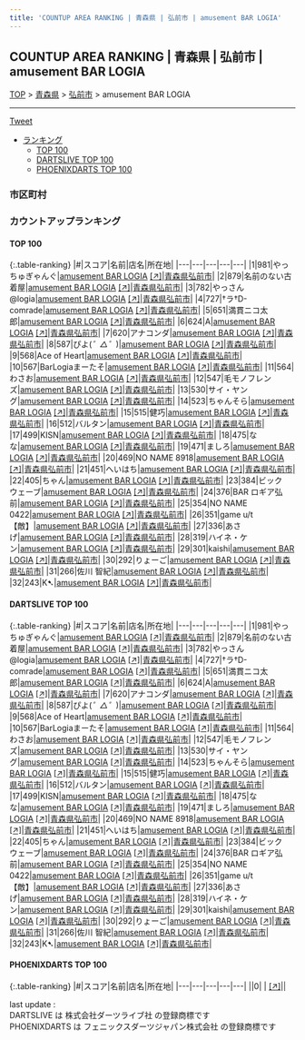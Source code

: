 ```yaml
---
title: 'COUNTUP AREA RANKING | 青森県 | 弘前市 | amusement BAR LOGIA'
---
```

## COUNTUP AREA RANKING | 青森県 | 弘前市 | amusement BAR LOGIA

[TOP](/darts/rank/) > [青森県](/darts/rank/青森県/) > [弘前市](/darts/rank/青森県/弘前市/) > amusement BAR LOGIA

___

<a href="https://twitter.com/share?ref_src=twsrc%5Etfw" data-text="COUNTUP AREA RANKING | 青森県弘前市amusement BAR LOGIA" class="twitter-share-button" data-hashtags="DARTSLIVE,PHOENIXDARTS,darts,ダーツ" data-show-count="false">Tweet</a>

* [ランキング](#カウントアップランキング)
    * [TOP 100](#top-100)
    * [DARTSLIVE TOP 100](#dartslive-top-100)
    * [PHOENIXDARTS TOP 100](#phoenixdarts-top-100)

### 市区町村

<ul>

</ul>

### カウントアップランキング

#### TOP 100



{:.table-ranking}
|#|スコア|名前|店名|所在地|
|---|---|---|---|---|
|1|981|<span class="rank-name-dl">やっちゅぎゃんぐ</span>|<a href="/darts/rank/shops/495c73569545609bf454cb89828a1cfe.html">amusement BAR LOGIA</a> <a href="https://search.dartslive.com/jp/shop/495c73569545609bf454cb89828a1cfe">[↗]</a>|<a href="/darts/rank/青森県/弘前市">青森県弘前市</a>|
|2|879|<span class="rank-name-dl">名前のない古着屋</span>|<a href="/darts/rank/shops/495c73569545609bf454cb89828a1cfe.html">amusement BAR LOGIA</a> <a href="https://search.dartslive.com/jp/shop/495c73569545609bf454cb89828a1cfe">[↗]</a>|<a href="/darts/rank/青森県/弘前市">青森県弘前市</a>|
|3|782|<span class="rank-name-dl">やっさん@logia</span>|<a href="/darts/rank/shops/495c73569545609bf454cb89828a1cfe.html">amusement BAR LOGIA</a> <a href="https://search.dartslive.com/jp/shop/495c73569545609bf454cb89828a1cfe">[↗]</a>|<a href="/darts/rank/青森県/弘前市">青森県弘前市</a>|
|4|727|<span class="rank-name-dl">†ラ†D-comrade</span>|<a href="/darts/rank/shops/495c73569545609bf454cb89828a1cfe.html">amusement BAR LOGIA</a> <a href="https://search.dartslive.com/jp/shop/495c73569545609bf454cb89828a1cfe">[↗]</a>|<a href="/darts/rank/青森県/弘前市">青森県弘前市</a>|
|5|651|<span class="rank-name-dl">満貫ニコ太郎</span>|<a href="/darts/rank/shops/495c73569545609bf454cb89828a1cfe.html">amusement BAR LOGIA</a> <a href="https://search.dartslive.com/jp/shop/495c73569545609bf454cb89828a1cfe">[↗]</a>|<a href="/darts/rank/青森県/弘前市">青森県弘前市</a>|
|6|624|<span class="rank-name-dl">A</span>|<a href="/darts/rank/shops/495c73569545609bf454cb89828a1cfe.html">amusement BAR LOGIA</a> <a href="https://search.dartslive.com/jp/shop/495c73569545609bf454cb89828a1cfe">[↗]</a>|<a href="/darts/rank/青森県/弘前市">青森県弘前市</a>|
|7|620|<span class="rank-name-dl">アナコンダ</span>|<a href="/darts/rank/shops/495c73569545609bf454cb89828a1cfe.html">amusement BAR LOGIA</a> <a href="https://search.dartslive.com/jp/shop/495c73569545609bf454cb89828a1cfe">[↗]</a>|<a href="/darts/rank/青森県/弘前市">青森県弘前市</a>|
|8|587|<span class="rank-name-dl">ぴよ(*゜△゜*)</span>|<a href="/darts/rank/shops/495c73569545609bf454cb89828a1cfe.html">amusement BAR LOGIA</a> <a href="https://search.dartslive.com/jp/shop/495c73569545609bf454cb89828a1cfe">[↗]</a>|<a href="/darts/rank/青森県/弘前市">青森県弘前市</a>|
|9|568|<span class="rank-name-dl">Ace of Heart</span>|<a href="/darts/rank/shops/495c73569545609bf454cb89828a1cfe.html">amusement BAR LOGIA</a> <a href="https://search.dartslive.com/jp/shop/495c73569545609bf454cb89828a1cfe">[↗]</a>|<a href="/darts/rank/青森県/弘前市">青森県弘前市</a>|
|10|567|<span class="rank-name-dl">BarLogiaまーたそ</span>|<a href="/darts/rank/shops/495c73569545609bf454cb89828a1cfe.html">amusement BAR LOGIA</a> <a href="https://search.dartslive.com/jp/shop/495c73569545609bf454cb89828a1cfe">[↗]</a>|<a href="/darts/rank/青森県/弘前市">青森県弘前市</a>|
|11|564|<span class="rank-name-dl">わさお</span>|<a href="/darts/rank/shops/495c73569545609bf454cb89828a1cfe.html">amusement BAR LOGIA</a> <a href="https://search.dartslive.com/jp/shop/495c73569545609bf454cb89828a1cfe">[↗]</a>|<a href="/darts/rank/青森県/弘前市">青森県弘前市</a>|
|12|547|<span class="rank-name-dl">毛モノフレンズ</span>|<a href="/darts/rank/shops/495c73569545609bf454cb89828a1cfe.html">amusement BAR LOGIA</a> <a href="https://search.dartslive.com/jp/shop/495c73569545609bf454cb89828a1cfe">[↗]</a>|<a href="/darts/rank/青森県/弘前市">青森県弘前市</a>|
|13|530|<span class="rank-name-dl">サイ・ヤング</span>|<a href="/darts/rank/shops/495c73569545609bf454cb89828a1cfe.html">amusement BAR LOGIA</a> <a href="https://search.dartslive.com/jp/shop/495c73569545609bf454cb89828a1cfe">[↗]</a>|<a href="/darts/rank/青森県/弘前市">青森県弘前市</a>|
|14|523|<span class="rank-name-dl">ちゃんそら</span>|<a href="/darts/rank/shops/495c73569545609bf454cb89828a1cfe.html">amusement BAR LOGIA</a> <a href="https://search.dartslive.com/jp/shop/495c73569545609bf454cb89828a1cfe">[↗]</a>|<a href="/darts/rank/青森県/弘前市">青森県弘前市</a>|
|15|515|<span class="rank-name-dl">健巧</span>|<a href="/darts/rank/shops/495c73569545609bf454cb89828a1cfe.html">amusement BAR LOGIA</a> <a href="https://search.dartslive.com/jp/shop/495c73569545609bf454cb89828a1cfe">[↗]</a>|<a href="/darts/rank/青森県/弘前市">青森県弘前市</a>|
|16|512|<span class="rank-name-dl">バルタン</span>|<a href="/darts/rank/shops/495c73569545609bf454cb89828a1cfe.html">amusement BAR LOGIA</a> <a href="https://search.dartslive.com/jp/shop/495c73569545609bf454cb89828a1cfe">[↗]</a>|<a href="/darts/rank/青森県/弘前市">青森県弘前市</a>|
|17|499|<span class="rank-name-dl">KISN</span>|<a href="/darts/rank/shops/495c73569545609bf454cb89828a1cfe.html">amusement BAR LOGIA</a> <a href="https://search.dartslive.com/jp/shop/495c73569545609bf454cb89828a1cfe">[↗]</a>|<a href="/darts/rank/青森県/弘前市">青森県弘前市</a>|
|18|475|<span class="rank-name-dl">なな</span>|<a href="/darts/rank/shops/495c73569545609bf454cb89828a1cfe.html">amusement BAR LOGIA</a> <a href="https://search.dartslive.com/jp/shop/495c73569545609bf454cb89828a1cfe">[↗]</a>|<a href="/darts/rank/青森県/弘前市">青森県弘前市</a>|
|19|471|<span class="rank-name-dl">ましろ</span>|<a href="/darts/rank/shops/495c73569545609bf454cb89828a1cfe.html">amusement BAR LOGIA</a> <a href="https://search.dartslive.com/jp/shop/495c73569545609bf454cb89828a1cfe">[↗]</a>|<a href="/darts/rank/青森県/弘前市">青森県弘前市</a>|
|20|469|<span class="rank-name-dl">NO NAME 8918</span>|<a href="/darts/rank/shops/495c73569545609bf454cb89828a1cfe.html">amusement BAR LOGIA</a> <a href="https://search.dartslive.com/jp/shop/495c73569545609bf454cb89828a1cfe">[↗]</a>|<a href="/darts/rank/青森県/弘前市">青森県弘前市</a>|
|21|451|<span class="rank-name-dl">へいはち</span>|<a href="/darts/rank/shops/495c73569545609bf454cb89828a1cfe.html">amusement BAR LOGIA</a> <a href="https://search.dartslive.com/jp/shop/495c73569545609bf454cb89828a1cfe">[↗]</a>|<a href="/darts/rank/青森県/弘前市">青森県弘前市</a>|
|22|405|<span class="rank-name-dl">ちゃん</span>|<a href="/darts/rank/shops/495c73569545609bf454cb89828a1cfe.html">amusement BAR LOGIA</a> <a href="https://search.dartslive.com/jp/shop/495c73569545609bf454cb89828a1cfe">[↗]</a>|<a href="/darts/rank/青森県/弘前市">青森県弘前市</a>|
|23|384|<span class="rank-name-dl">ビック　ウェーブ</span>|<a href="/darts/rank/shops/495c73569545609bf454cb89828a1cfe.html">amusement BAR LOGIA</a> <a href="https://search.dartslive.com/jp/shop/495c73569545609bf454cb89828a1cfe">[↗]</a>|<a href="/darts/rank/青森県/弘前市">青森県弘前市</a>|
|24|376|<span class="rank-name-dl">BAR ロギア弘前</span>|<a href="/darts/rank/shops/495c73569545609bf454cb89828a1cfe.html">amusement BAR LOGIA</a> <a href="https://search.dartslive.com/jp/shop/495c73569545609bf454cb89828a1cfe">[↗]</a>|<a href="/darts/rank/青森県/弘前市">青森県弘前市</a>|
|25|354|<span class="rank-name-dl">NO NAME 0422</span>|<a href="/darts/rank/shops/495c73569545609bf454cb89828a1cfe.html">amusement BAR LOGIA</a> <a href="https://search.dartslive.com/jp/shop/495c73569545609bf454cb89828a1cfe">[↗]</a>|<a href="/darts/rank/青森県/弘前市">青森県弘前市</a>|
|26|351|<span class="rank-name-dl">game u/t【敵】</span>|<a href="/darts/rank/shops/495c73569545609bf454cb89828a1cfe.html">amusement BAR LOGIA</a> <a href="https://search.dartslive.com/jp/shop/495c73569545609bf454cb89828a1cfe">[↗]</a>|<a href="/darts/rank/青森県/弘前市">青森県弘前市</a>|
|27|336|<span class="rank-name-dl">あさげ</span>|<a href="/darts/rank/shops/495c73569545609bf454cb89828a1cfe.html">amusement BAR LOGIA</a> <a href="https://search.dartslive.com/jp/shop/495c73569545609bf454cb89828a1cfe">[↗]</a>|<a href="/darts/rank/青森県/弘前市">青森県弘前市</a>|
|28|319|<span class="rank-name-dl">ハイネ・ケン</span>|<a href="/darts/rank/shops/495c73569545609bf454cb89828a1cfe.html">amusement BAR LOGIA</a> <a href="https://search.dartslive.com/jp/shop/495c73569545609bf454cb89828a1cfe">[↗]</a>|<a href="/darts/rank/青森県/弘前市">青森県弘前市</a>|
|29|301|<span class="rank-name-dl">kaishi</span>|<a href="/darts/rank/shops/495c73569545609bf454cb89828a1cfe.html">amusement BAR LOGIA</a> <a href="https://search.dartslive.com/jp/shop/495c73569545609bf454cb89828a1cfe">[↗]</a>|<a href="/darts/rank/青森県/弘前市">青森県弘前市</a>|
|30|292|<span class="rank-name-dl">りょーご</span>|<a href="/darts/rank/shops/495c73569545609bf454cb89828a1cfe.html">amusement BAR LOGIA</a> <a href="https://search.dartslive.com/jp/shop/495c73569545609bf454cb89828a1cfe">[↗]</a>|<a href="/darts/rank/青森県/弘前市">青森県弘前市</a>|
|31|266|<span class="rank-name-dl">佐川 智紀</span>|<a href="/darts/rank/shops/495c73569545609bf454cb89828a1cfe.html">amusement BAR LOGIA</a> <a href="https://search.dartslive.com/jp/shop/495c73569545609bf454cb89828a1cfe">[↗]</a>|<a href="/darts/rank/青森県/弘前市">青森県弘前市</a>|
|32|243|<span class="rank-name-dl">K➷</span>|<a href="/darts/rank/shops/495c73569545609bf454cb89828a1cfe.html">amusement BAR LOGIA</a> <a href="https://search.dartslive.com/jp/shop/495c73569545609bf454cb89828a1cfe">[↗]</a>|<a href="/darts/rank/青森県/弘前市">青森県弘前市</a>|


#### DARTSLIVE TOP 100



{:.table-ranking}
|#|スコア|名前|店名|所在地|
|---|---|---|---|---|
|1|981|<span class="rank-name-dl">やっちゅぎゃんぐ</span>|<a href="/darts/rank/shops/495c73569545609bf454cb89828a1cfe.html">amusement BAR LOGIA</a> <a href="https://search.dartslive.com/jp/shop/495c73569545609bf454cb89828a1cfe">[↗]</a>|<a href="/darts/rank/青森県/弘前市">青森県弘前市</a>|
|2|879|<span class="rank-name-dl">名前のない古着屋</span>|<a href="/darts/rank/shops/495c73569545609bf454cb89828a1cfe.html">amusement BAR LOGIA</a> <a href="https://search.dartslive.com/jp/shop/495c73569545609bf454cb89828a1cfe">[↗]</a>|<a href="/darts/rank/青森県/弘前市">青森県弘前市</a>|
|3|782|<span class="rank-name-dl">やっさん@logia</span>|<a href="/darts/rank/shops/495c73569545609bf454cb89828a1cfe.html">amusement BAR LOGIA</a> <a href="https://search.dartslive.com/jp/shop/495c73569545609bf454cb89828a1cfe">[↗]</a>|<a href="/darts/rank/青森県/弘前市">青森県弘前市</a>|
|4|727|<span class="rank-name-dl">†ラ†D-comrade</span>|<a href="/darts/rank/shops/495c73569545609bf454cb89828a1cfe.html">amusement BAR LOGIA</a> <a href="https://search.dartslive.com/jp/shop/495c73569545609bf454cb89828a1cfe">[↗]</a>|<a href="/darts/rank/青森県/弘前市">青森県弘前市</a>|
|5|651|<span class="rank-name-dl">満貫ニコ太郎</span>|<a href="/darts/rank/shops/495c73569545609bf454cb89828a1cfe.html">amusement BAR LOGIA</a> <a href="https://search.dartslive.com/jp/shop/495c73569545609bf454cb89828a1cfe">[↗]</a>|<a href="/darts/rank/青森県/弘前市">青森県弘前市</a>|
|6|624|<span class="rank-name-dl">A</span>|<a href="/darts/rank/shops/495c73569545609bf454cb89828a1cfe.html">amusement BAR LOGIA</a> <a href="https://search.dartslive.com/jp/shop/495c73569545609bf454cb89828a1cfe">[↗]</a>|<a href="/darts/rank/青森県/弘前市">青森県弘前市</a>|
|7|620|<span class="rank-name-dl">アナコンダ</span>|<a href="/darts/rank/shops/495c73569545609bf454cb89828a1cfe.html">amusement BAR LOGIA</a> <a href="https://search.dartslive.com/jp/shop/495c73569545609bf454cb89828a1cfe">[↗]</a>|<a href="/darts/rank/青森県/弘前市">青森県弘前市</a>|
|8|587|<span class="rank-name-dl">ぴよ(*゜△゜*)</span>|<a href="/darts/rank/shops/495c73569545609bf454cb89828a1cfe.html">amusement BAR LOGIA</a> <a href="https://search.dartslive.com/jp/shop/495c73569545609bf454cb89828a1cfe">[↗]</a>|<a href="/darts/rank/青森県/弘前市">青森県弘前市</a>|
|9|568|<span class="rank-name-dl">Ace of Heart</span>|<a href="/darts/rank/shops/495c73569545609bf454cb89828a1cfe.html">amusement BAR LOGIA</a> <a href="https://search.dartslive.com/jp/shop/495c73569545609bf454cb89828a1cfe">[↗]</a>|<a href="/darts/rank/青森県/弘前市">青森県弘前市</a>|
|10|567|<span class="rank-name-dl">BarLogiaまーたそ</span>|<a href="/darts/rank/shops/495c73569545609bf454cb89828a1cfe.html">amusement BAR LOGIA</a> <a href="https://search.dartslive.com/jp/shop/495c73569545609bf454cb89828a1cfe">[↗]</a>|<a href="/darts/rank/青森県/弘前市">青森県弘前市</a>|
|11|564|<span class="rank-name-dl">わさお</span>|<a href="/darts/rank/shops/495c73569545609bf454cb89828a1cfe.html">amusement BAR LOGIA</a> <a href="https://search.dartslive.com/jp/shop/495c73569545609bf454cb89828a1cfe">[↗]</a>|<a href="/darts/rank/青森県/弘前市">青森県弘前市</a>|
|12|547|<span class="rank-name-dl">毛モノフレンズ</span>|<a href="/darts/rank/shops/495c73569545609bf454cb89828a1cfe.html">amusement BAR LOGIA</a> <a href="https://search.dartslive.com/jp/shop/495c73569545609bf454cb89828a1cfe">[↗]</a>|<a href="/darts/rank/青森県/弘前市">青森県弘前市</a>|
|13|530|<span class="rank-name-dl">サイ・ヤング</span>|<a href="/darts/rank/shops/495c73569545609bf454cb89828a1cfe.html">amusement BAR LOGIA</a> <a href="https://search.dartslive.com/jp/shop/495c73569545609bf454cb89828a1cfe">[↗]</a>|<a href="/darts/rank/青森県/弘前市">青森県弘前市</a>|
|14|523|<span class="rank-name-dl">ちゃんそら</span>|<a href="/darts/rank/shops/495c73569545609bf454cb89828a1cfe.html">amusement BAR LOGIA</a> <a href="https://search.dartslive.com/jp/shop/495c73569545609bf454cb89828a1cfe">[↗]</a>|<a href="/darts/rank/青森県/弘前市">青森県弘前市</a>|
|15|515|<span class="rank-name-dl">健巧</span>|<a href="/darts/rank/shops/495c73569545609bf454cb89828a1cfe.html">amusement BAR LOGIA</a> <a href="https://search.dartslive.com/jp/shop/495c73569545609bf454cb89828a1cfe">[↗]</a>|<a href="/darts/rank/青森県/弘前市">青森県弘前市</a>|
|16|512|<span class="rank-name-dl">バルタン</span>|<a href="/darts/rank/shops/495c73569545609bf454cb89828a1cfe.html">amusement BAR LOGIA</a> <a href="https://search.dartslive.com/jp/shop/495c73569545609bf454cb89828a1cfe">[↗]</a>|<a href="/darts/rank/青森県/弘前市">青森県弘前市</a>|
|17|499|<span class="rank-name-dl">KISN</span>|<a href="/darts/rank/shops/495c73569545609bf454cb89828a1cfe.html">amusement BAR LOGIA</a> <a href="https://search.dartslive.com/jp/shop/495c73569545609bf454cb89828a1cfe">[↗]</a>|<a href="/darts/rank/青森県/弘前市">青森県弘前市</a>|
|18|475|<span class="rank-name-dl">なな</span>|<a href="/darts/rank/shops/495c73569545609bf454cb89828a1cfe.html">amusement BAR LOGIA</a> <a href="https://search.dartslive.com/jp/shop/495c73569545609bf454cb89828a1cfe">[↗]</a>|<a href="/darts/rank/青森県/弘前市">青森県弘前市</a>|
|19|471|<span class="rank-name-dl">ましろ</span>|<a href="/darts/rank/shops/495c73569545609bf454cb89828a1cfe.html">amusement BAR LOGIA</a> <a href="https://search.dartslive.com/jp/shop/495c73569545609bf454cb89828a1cfe">[↗]</a>|<a href="/darts/rank/青森県/弘前市">青森県弘前市</a>|
|20|469|<span class="rank-name-dl">NO NAME 8918</span>|<a href="/darts/rank/shops/495c73569545609bf454cb89828a1cfe.html">amusement BAR LOGIA</a> <a href="https://search.dartslive.com/jp/shop/495c73569545609bf454cb89828a1cfe">[↗]</a>|<a href="/darts/rank/青森県/弘前市">青森県弘前市</a>|
|21|451|<span class="rank-name-dl">へいはち</span>|<a href="/darts/rank/shops/495c73569545609bf454cb89828a1cfe.html">amusement BAR LOGIA</a> <a href="https://search.dartslive.com/jp/shop/495c73569545609bf454cb89828a1cfe">[↗]</a>|<a href="/darts/rank/青森県/弘前市">青森県弘前市</a>|
|22|405|<span class="rank-name-dl">ちゃん</span>|<a href="/darts/rank/shops/495c73569545609bf454cb89828a1cfe.html">amusement BAR LOGIA</a> <a href="https://search.dartslive.com/jp/shop/495c73569545609bf454cb89828a1cfe">[↗]</a>|<a href="/darts/rank/青森県/弘前市">青森県弘前市</a>|
|23|384|<span class="rank-name-dl">ビック　ウェーブ</span>|<a href="/darts/rank/shops/495c73569545609bf454cb89828a1cfe.html">amusement BAR LOGIA</a> <a href="https://search.dartslive.com/jp/shop/495c73569545609bf454cb89828a1cfe">[↗]</a>|<a href="/darts/rank/青森県/弘前市">青森県弘前市</a>|
|24|376|<span class="rank-name-dl">BAR ロギア弘前</span>|<a href="/darts/rank/shops/495c73569545609bf454cb89828a1cfe.html">amusement BAR LOGIA</a> <a href="https://search.dartslive.com/jp/shop/495c73569545609bf454cb89828a1cfe">[↗]</a>|<a href="/darts/rank/青森県/弘前市">青森県弘前市</a>|
|25|354|<span class="rank-name-dl">NO NAME 0422</span>|<a href="/darts/rank/shops/495c73569545609bf454cb89828a1cfe.html">amusement BAR LOGIA</a> <a href="https://search.dartslive.com/jp/shop/495c73569545609bf454cb89828a1cfe">[↗]</a>|<a href="/darts/rank/青森県/弘前市">青森県弘前市</a>|
|26|351|<span class="rank-name-dl">game u/t【敵】</span>|<a href="/darts/rank/shops/495c73569545609bf454cb89828a1cfe.html">amusement BAR LOGIA</a> <a href="https://search.dartslive.com/jp/shop/495c73569545609bf454cb89828a1cfe">[↗]</a>|<a href="/darts/rank/青森県/弘前市">青森県弘前市</a>|
|27|336|<span class="rank-name-dl">あさげ</span>|<a href="/darts/rank/shops/495c73569545609bf454cb89828a1cfe.html">amusement BAR LOGIA</a> <a href="https://search.dartslive.com/jp/shop/495c73569545609bf454cb89828a1cfe">[↗]</a>|<a href="/darts/rank/青森県/弘前市">青森県弘前市</a>|
|28|319|<span class="rank-name-dl">ハイネ・ケン</span>|<a href="/darts/rank/shops/495c73569545609bf454cb89828a1cfe.html">amusement BAR LOGIA</a> <a href="https://search.dartslive.com/jp/shop/495c73569545609bf454cb89828a1cfe">[↗]</a>|<a href="/darts/rank/青森県/弘前市">青森県弘前市</a>|
|29|301|<span class="rank-name-dl">kaishi</span>|<a href="/darts/rank/shops/495c73569545609bf454cb89828a1cfe.html">amusement BAR LOGIA</a> <a href="https://search.dartslive.com/jp/shop/495c73569545609bf454cb89828a1cfe">[↗]</a>|<a href="/darts/rank/青森県/弘前市">青森県弘前市</a>|
|30|292|<span class="rank-name-dl">りょーご</span>|<a href="/darts/rank/shops/495c73569545609bf454cb89828a1cfe.html">amusement BAR LOGIA</a> <a href="https://search.dartslive.com/jp/shop/495c73569545609bf454cb89828a1cfe">[↗]</a>|<a href="/darts/rank/青森県/弘前市">青森県弘前市</a>|
|31|266|<span class="rank-name-dl">佐川 智紀</span>|<a href="/darts/rank/shops/495c73569545609bf454cb89828a1cfe.html">amusement BAR LOGIA</a> <a href="https://search.dartslive.com/jp/shop/495c73569545609bf454cb89828a1cfe">[↗]</a>|<a href="/darts/rank/青森県/弘前市">青森県弘前市</a>|
|32|243|<span class="rank-name-dl">K➷</span>|<a href="/darts/rank/shops/495c73569545609bf454cb89828a1cfe.html">amusement BAR LOGIA</a> <a href="https://search.dartslive.com/jp/shop/495c73569545609bf454cb89828a1cfe">[↗]</a>|<a href="/darts/rank/青森県/弘前市">青森県弘前市</a>|


#### PHOENIXDARTS TOP 100



{:.table-ranking}
|#|スコア|名前|店名|所在地|
|---|---|---|---|---|
||0|<span class="rank-name-dl"> </span>|<a href="/darts/rank/shops/.html"></a> <a href="">[↗]</a>|<a href="/darts/rank//"></a>|


<div class="footer border-top border-gray-light mt-5 pt-3 text-right text-gray">
    last update : <span style="font-weight: italic" id="foot_last_modified"></span><br />
    DARTSLIVE は 株式会社ダーツライブ社 の登録商標です<br />
    PHOENIXDARTS は フェニックスダーツジャパン株式会社 の登録商標です<br />
</div>

<script src="https://cdnjs.cloudflare.com/ajax/libs/jquery.tablesorter/2.31.3/js/jquery.tablesorter.min.js" integrity="sha512-qzgd5cYSZcosqpzpn7zF2ZId8f/8CHmFKZ8j7mU4OUXTNRd5g+ZHBPsgKEwoqxCtdQvExE5LprwwPAgoicguNg==" crossorigin="anonymous" referrerpolicy="no-referrer"></script>
<link rel="stylesheet" href="https://cdnjs.cloudflare.com/ajax/libs/jquery.tablesorter/2.31.3/css/theme.default.min.css" integrity="sha512-wghhOJkjQX0Lh3NSWvNKeZ0ZpNn+SPVXX1Qyc9OCaogADktxrBiBdKGDoqVUOyhStvMBmJQ8ZdMHiR3wuEq8+w==" crossorigin="anonymous" referrerpolicy="no-referrer" />
<script>
$(function() {
    $(".table-ranking").tablesorter({sortList:[[0, 0]]});
    $("#foot_last_modified").text(formatDate(new Date(document.lastModified), 'yyyy-MM-dd HH:mm:ss'));
});
</script>

<script async src="https://platform.twitter.com/widgets.js" charset="utf-8"></script>